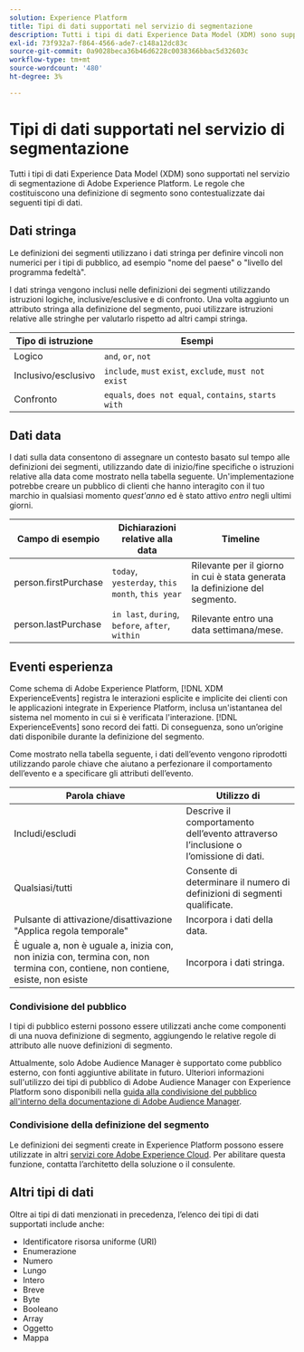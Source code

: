 ```yaml
---
solution: Experience Platform
title: Tipi di dati supportati nel servizio di segmentazione
description: Tutti i tipi di dati Experience Data Model (XDM) sono supportati nel servizio di segmentazione di Adobe. Le regole che costituiscono una definizione di segmento sono contestualizzate dai seguenti tipi di dati.
exl-id: 73f932a7-f864-4566-ade7-c148a12dc83c
source-git-commit: 0a9028beca36b46d6228c0038366bbac5d32603c
workflow-type: tm+mt
source-wordcount: '480'
ht-degree: 3%

---
```


# Tipi di dati supportati nel servizio di segmentazione

Tutti i tipi di dati Experience Data Model (XDM) sono supportati nel servizio di segmentazione di Adobe Experience Platform. Le regole che costituiscono una definizione di segmento sono contestualizzate dai seguenti tipi di dati.

## Dati stringa

Le definizioni dei segmenti utilizzano i dati stringa per definire vincoli non numerici per i tipi di pubblico, ad esempio &quot;nome del paese&quot; o &quot;livello del programma fedeltà&quot;.

I dati stringa vengono inclusi nelle definizioni dei segmenti utilizzando istruzioni logiche, inclusive/esclusive e di confronto. Una volta aggiunto un attributo stringa alla definizione del segmento, puoi utilizzare istruzioni relative alle stringhe per valutarlo rispetto ad altri campi stringa.

| Tipo di istruzione | Esempi |
| -------------- | -------- |
| Logico | `and`, `or`, `not` |
| Inclusivo/esclusivo | `include`, `must` `exist`, `exclude`, `must not exist` |
| Confronto | `equals`, `does not equal`, `contains`, `starts with` |

## Dati data

I dati sulla data consentono di assegnare un contesto basato sul tempo alle definizioni dei segmenti, utilizzando date di inizio/fine specifiche o istruzioni relative alla data come mostrato nella tabella seguente. Un&#39;implementazione potrebbe creare un pubblico di clienti che hanno interagito con il tuo marchio in qualsiasi momento *quest&#39;anno* ed è stato attivo *entro* negli ultimi giorni.

| Campo di esempio | Dichiarazioni relative alla data | Timeline |
| ------------- | ------------------------ | --------- |
| person.firstPurchase | `today`, `yesterday`, `this month`, `this year` | Rilevante per il giorno in cui è stata generata la definizione del segmento. |
| person.lastPurchase | `in last`, `during`, `before`, `after`, `within` | Rilevante entro una data settimana/mese. |

## Eventi esperienza

Come schema di Adobe Experience Platform, [!DNL XDM ExperienceEvents] registra le interazioni esplicite e implicite dei clienti con le applicazioni integrate in Experience Platform, inclusa un&#39;istantanea del sistema nel momento in cui si è verificata l&#39;interazione. [!DNL ExperienceEvents] sono record dei fatti. Di conseguenza, sono un’origine dati disponibile durante la definizione del segmento.

Come mostrato nella tabella seguente, i dati dell’evento vengono riprodotti utilizzando parole chiave che aiutano a perfezionare il comportamento dell’evento e a specificare gli attributi dell’evento.

| Parola chiave | Utilizzo di  |
| ------- | --- |
| Includi/escludi | Descrive il comportamento dell’evento attraverso l’inclusione o l’omissione di dati. |
| Qualsiasi/tutti | Consente di determinare il numero di definizioni di segmenti qualificate. |
| Pulsante di attivazione/disattivazione &quot;Applica regola temporale&quot; | Incorpora i dati della data. |
| È uguale a, non è uguale a, inizia con, non inizia con, termina con, non termina con, contiene, non contiene, esiste, non esiste | Incorpora i dati stringa. |

### Condivisione del pubblico

I tipi di pubblico esterni possono essere utilizzati anche come componenti di una nuova definizione di segmento, aggiungendo le relative regole di attributo alle nuove definizioni di segmento.

Attualmente, solo Adobe Audience Manager è supportato come pubblico esterno, con fonti aggiuntive abilitate in futuro. Ulteriori informazioni sull&#39;utilizzo dei tipi di pubblico di Adobe Audience Manager con Experience Platform sono disponibili nella [guida alla condivisione del pubblico all&#39;interno della documentazione di Adobe Audience Manager](https://experienceleague.adobe.com/docs/audience-manager/user-guide/implementation-integration-guides/integration-experience-platform/aam-aep-audience-sharing.html?lang=it).

### Condivisione della definizione del segmento

Le definizioni dei segmenti create in Experience Platform possono essere utilizzate in altri [servizi core Adobe Experience Cloud](https://experienceleague.adobe.com/docs/core-services/interface/experience-cloud.html?lang=it). Per abilitare questa funzione, contatta l’architetto della soluzione o il consulente.

## Altri tipi di dati

Oltre ai tipi di dati menzionati in precedenza, l’elenco dei tipi di dati supportati include anche:

- Identificatore risorsa uniforme (URI)
- Enumerazione
- Numero
- Lungo
- Intero
- Breve
- Byte
- Booleano
- Array
- Oggetto
- Mappa
